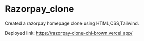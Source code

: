 # Razorpay_clone
Created a razorpay homepage clone using HTML,CSS,Tailwind.

Deployed link:
https://razorpay-clone-chi-brown.vercel.app/
